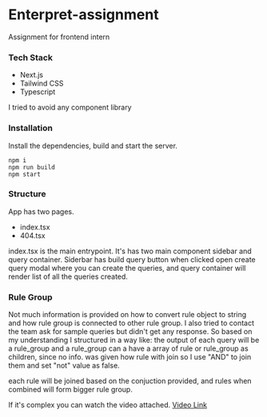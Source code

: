 # Enterpret-assignment

Assignment for frontend intern

### Tech Stack

-   Next.js
-   Tailwind CSS
-   Typescript

I tried to avoid any component library

### Installation

Install the dependencies, build and start the server.

```
npm i
npm run build
npm start
```

### Structure

App has two pages.

-   index.tsx
-   404.tsx

index.tsx is the main entrypoint. It's has two main component sidebar and query container. Siderbar has build query button when clicked open create query modal where you can create the queries, and query container will render list of all the queries created.

### Rule Group

Not much information is provided on how to convert rule object to string
and how rule group is connected to other rule group.
I also tried to contact the team ask for sample queries but didn't get any response.
So based on my understanding I structured in a way like:
the output of each query will be a rule_group and a rule_group can a have a array of rule or rule_group as children, since no info. was given how rule with join so I use "AND" to join them and set "not" value as false.

each rule will be joined based on the conjuction provided, and rules when combined will form bigger rule group.

If it's complex you can watch the video attached.
<a href="https://drive.google.com/file/d/195VqII7YSgYZxICvF3OasTFWCey_pH0W/view?usp=sharing"> Video Link </a>
